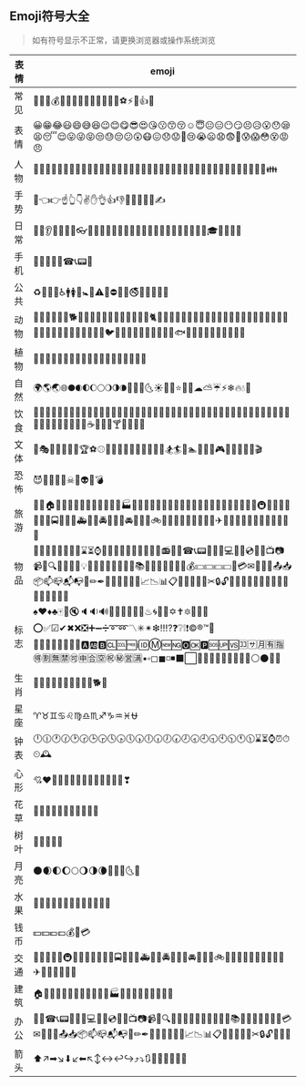 ## Emoji符号大全

> 如有符号显示不正常，请更换浏览器或操作系统浏览
>


| 表情 | emoji                                                        |
| ---- | ------------------------------------------------------------ |
| 常见 | 🌹🍀🍎💰📱🌙🍁🍂🍃🌷💎🔪🔫🏀⚽⚡👄👍🔥                                          |
| 表情 | 😀😁😂😃😄😅😆😉😊😋😎😍😘😗😙😚☺😇😐😑😶😏😣😥😮😯😪😫😴😌😛😜😝😒😓😔😕😲😷😖😞😟😤😢😭😦😧😨😬😰😱😳😵😡😠      |
| 人物 | 👦👧👨👩👴👵👶👱👮👲👳👷👸💂🎅👰👼💆💇🙍🙎🙅🙆💁🙋🙇🙌🙏👤👥🚶🏃👯💃👫👬👭💏💑👪                     |
| 手势 | 💪👈👉☝👆👇✌✋👌👍👎✊👊👋👏👐✍                                            |
| 日常 | 👣👀👂👃👅👄💋👓👔👕👖👗👘👙👚👛👜👝🎒💼👞👟👠👡👢👑👒🎩🎓💄💅💍🌂                            |
| 手机 | 📱📲📶📳📴☎📞📟📠                                                    |
| 公共 | ♻🏧🚮🚰♿🚹🚺🚻🚼🚾⚠🚸⛔🚫🚳🚭🚯🚱🚷🔞💈                                        |
| 动物 | 🙈🙉🙊🐵🐒🐶🐕🐩🐺🐱😺😸😹😻😼😽🙀😿😾🐈🐯🐅🐆🐴🐎🐮🐂🐃🐄🐷🐖🐗🐽🐏🐑🐐🐪🐫🐘🐭🐁🐀🐹🐰🐇🐻🐨🐼🐾🐔🐓🐣🐤🐥🐦🐧🐸🐊🐢🐍🐲🐉🐳🐋🐬🐟🐠🐡🐙🐚🐌🐛🐜🐝🐞🦋 |
| 植物 | 💐🌸💮🌹🌺🌻🌼🌷🌱🌲🌳🌴🌵🌾🌿🍀🍁🍂🍃                                          |
| 自然 | 🌍🌎🌏🌐🌑🌒🌓🌔🌕🌖🌗🌘🌙🌚🌛🌜☀🌝🌞⭐🌟🌠☁⛅☔⚡❄🔥💧🌊                               |
| 饮食 | 🍇🍈🍉🍊🍋🍌🍍🍎🍏🍐🍑🍒🍓🍅🍆🌽🍄🌰🍞🍖🍗🍔🍟🍕🍳🍲🍱🍘🍙🍚🍛🍜🍝🍠🍢🍣🍤🍥🍡🍦🍧🍨🍩🍪🎂🍰🍫🍬🍭🍮🍯🍼☕🍵🍶🍷🍸🍹🍺🍻🍴 |
| 文体 | 🎪🎭🎨🎰🚣🛀🎫🏆⚽⚾🏀🏈🏉🎾🎱🎳⛳🎣🎽🎿🏂🏄🏇🏊🚴🚵🎯🎮🎲🎷🎸🎺🎻🎬                           |
| 恐怖 | 😈👿👹👺💀☠👻👽👾💣                                                   |
| 旅游 | 🌋🗻🏠🏡🏢🏣🏤🏥🏦🏨🏩🏪🏫🏬🏭🏯🏰💒🗼🗽⛪⛲🌁🌃🌆🌇🌉🌌🎠🎡🎢🚂🚃🚄🚅🚆🚇🚈🚉🚊🚝🚞🚋🚌🚍🚎🚏🚐🚑🚒🚓🚔🚕🚖🚗🚘🚚🚛🚜🚲⛽🚨🚥🚦🚧⚓⛵🚤🚢✈💺🚁🚟🚠🚡🚀🎑🗿🛂🛃🛄🛅 |
| 物品 | 💌💎🔪💈🚪🚽🚿🛁⌛⏳⌚⏰🎈🎉🎊🎎🎏🎐🎀🎁📯📻📱📲☎📞📟📠🔋🔌💻💽💾💿📀🎥📺📷📹📼🔍🔎🔬🔭📡💡🔦🏮📔📕📖📗📘📙📚📓📃📜📄📰📑🔖💰💴💵💶💷💸💳✉📧📨📩📤📥📦📫📪📬📭📮✏✒📝📁📂📅📆📇📈📉📊📋📌📍📎📏📐✂🔒🔓🔏🔐🔑🔨🔫🔧🔩🔗💉💊🚬🔮🚩🎌💦💨 |
| 标志 | ♠♥♦♣🀄🎴🔇🔈🔉🔊📢📣💤💢💬💭♨🌀🔔🔕✡✝🔯📛🔰🔱⭕✅☑✔✖❌❎➕➖➗➰➿〽✳✴❇‼⁉❓❔❕❗©®™🎦🔅🔆💯🔠🔡🔢🔣🔤🅰🆎🅱🆑🆒🆓ℹ🆔Ⓜ🆕🆖🅾🆗🅿🆘🆙🆚🈁🈂🈷🈶🈯🉐🈹🈚🈲🉑🈸🈴🈳㊗㊙🈺🈵▪▫◻◼◽◾⬛⬜🔶🔷🔸🔹🔺🔻💠🔲🔳⚪⚫🔴🔵 |
| 生肖 | 🐁🐂🐅🐇🐉🐍🐎🐐🐒🐓🐕🐖                                                 |
| 星座 | ♈♉♊♋♌♍♎♏♐♑♒♓⛎                                                |
| 钟表 | 🕛🕧🕐🕜🕑🕝🕒🕞🕓🕟🕔🕠🕕🕡🕖🕢🕗🕣🕘🕤🕙🕥🕚🕦⌛⏳⌚⏰⏱⏲🕰                              |
| 心形 | 💘❤💓💔💕💖💗💙💚💛💜💝💞💟❣                                              |
| 花草 | 💐🌸💮🌹🌺🌻🌼🌷🌱🌿🍀                                                  |
| 树叶 | 🌿🍀🍁🍂🍃                                                        |
| 月亮 | 🌑🌒🌓🌔🌕🌖🌗🌘🌙🌚🌛🌜🌝                                                |
| 水果 | 🍇🍈🍉🍊🍋🍌🍍🍎🍏🍐🍑🍒🍓                                                |
| 钱币 | 💴💵💶💷💰💸💳                                                      |
| 交通 | 🚂🚃🚄🚅🚆🚇🚈🚉🚊🚝🚞🚋🚌🚍🚎🚏🚐🚑🚒🚓🚔🚕🚖🚗🚘🚚🚛🚜🚲⛽🚨🚥🚦🚧⚓⛵🚣🚤🚢✈💺🚁🚟🚠🚡🚀               |
| 建筑 | 🏠🏡🏢🏣🏤🏥🏦🏨🏩🏪🏫🏬🏭🏯🏰💒🗼🗽⛪🌆🌇🌉                                       |
| 办公 | 📱📲☎📞📟📠🔋🔌💻💽💾💿📀🎥📺📷📹📼🔍🔎🔬🔭📡📔📕📖📗📘📙📚📓📃📜📄📰📑🔖💳✉📧📨📩📤📥📦📫📪📬📭📮✏✒📝📁📂📅📆📇📈📉📊📋📌📍📎📏📐✂🔒🔓🔏🔐🔑 |
| 箭头 | ⬆↗➡↘⬇↙⬅↖↕↔↩↪⤴⤵🔃🔄🔙🔚🔛🔜🔝                                        |
